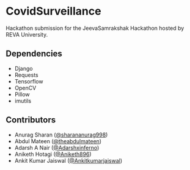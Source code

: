 # CovidSurveillance
Hackathon submission for the JeevaSamrakshak Hackathon hosted by REVA University. 


## Dependencies
* Django
* Requests
* Tensorflow
* OpenCV
* Pillow
* imutils


## Contributors
* Anurag Sharan ([@sharananurag998](https://github.com/sharananurag998))
* Abdul Mateen ([@theabdulmateen](https://github.com/theabdulmateen))
* Adarsh A Nair ([@Adarshxinferno](https://github.com/Adarshxinferno))
* Aniketh Hotagi ([@Aniketh896](https://github.com/Aniketh896))
* Ankit Kumar Jaiswal ([@Ankitkumarjaiswal](https://github.com/Ankitkumarjaiswal))
